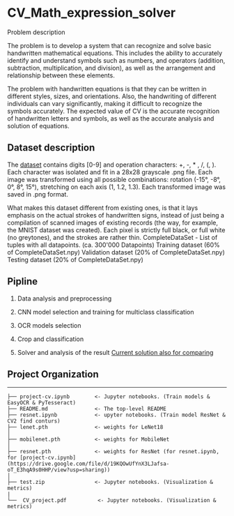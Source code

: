 # CV_Math_expression_solver

Problem description

 The problem is to develop a system that can recognize and solve basic handwritten mathematical equations. This includes the ability to accurately identify and understand symbols such as numbers, and operators (addition, subtraction, multiplication, and division), as well as the arrangement and relationship between these elements. 
 
 The problem with handwritten equations is that they can be written in different styles, sizes, and orientations. Also, the handwriting of different individuals can vary significantly, making it difficult to recognize the symbols accurately. The expected value of CV  is the accurate recognition of handwritten letters and symbols, as well as the accurate analysis and solution of equations.

## Dataset description 

  The [dataset](https://www.kaggle.com/datasets/michelheusser/handwritten-digits-and-operators/data) contains digits [0-9] and operation characters: +, -, * , /, (, ).
Each character was isolated and fit in a 28x28 grayscale .png file. Each image was transformed using all possible combinations: rotation (-15°, -8°, 0°, 8°, 15°), stretching on each axis (1, 1.2, 1.3). Each transformed image was saved in .png format.
  
  What makes this dataset different from existing ones, is that it lays emphasis on the actual strokes of handwritten signs, instead of just being a compilation of scanned images of existing records (the way, for example, the MNIST dataset was created). Each pixel is strictly full black, or full white (no greytones), and the strokes are rather thin.
CompleteDataSet - List of tuples with all datapoints. (ca. 300'000 Datapoints)
Training dataset (60% of CompleteDataSet.npy)
Validation dataset (20% of CompleteDataSet.npy)
Testing dataset (20% of CompleteDataSet.npy)


## Pipline

  1. Data analysis and preprocessing
   
  2. CNN model selection and training for multiclass classification

  3. OCR models selection

  4. Crop and classification

  5. Solver and analysis of the result [Current solution also for comparing](https://webdemo.myscript.com/views/math/index.html)

## Project Organization
------------
    ├── project-cv.ipynb        <- Jupyter notebooks. (Train models & EasyOCR & PyTesseract)
    ├── README.md               <- The top-level README
    ├── resnet.ipynb            <- upyter notebooks. (Train model ResNet & CV2 find conturs)
    ├── lenet.pth               <- weights for LeNet18
    │
    ├── mobilenet.pth           <- weights for MobileNet
    │
    ├── resnet.pth              <- weights for ResNet (for resnet.ipynb, for [project-cv.ipynb](https://drive.google.com/file/d/19KQOwUfYnX3LJafsa-oT_E3hqA9s0HHP/view?usp=sharing))
    │
    ├── test.zip                <- Jupyter notebooks. (Visualization & metrics)
    |
    └──  CV_project.pdf          <- Jupyter notebooks. (Visualization & metrics)


